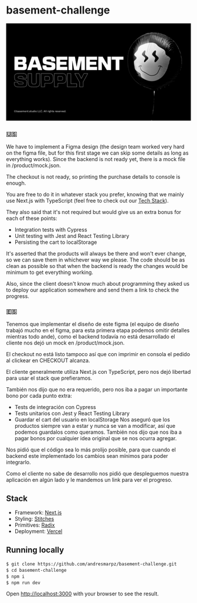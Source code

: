 # basement-challenge

![Basement studio](./public/assets/og.png "basement supply")

### :us:

We have to implement a Figma design (the design team worked very hard on the figma file, but for this first stage we can skip some details as long as everything works). Since the backend is not ready yet, there is a mock file in /product/mock.json.

The checkout is not ready, so printing the purchase details to console is enough.

You are free to do it in whatever stack you prefer, knowing that we mainly use Next.js with TypeScript (feel free to check out our [Tech Stack](https://basementstudio.notion.site/37ff8d1b790a4916b0fe6576ad643a72)).

They also said that it's not required but would give us an extra bonus for each of these points:

- Integration tests with Cypress
- Unit testing with Jest and React Testing Library
- Persisting the cart to localStorage

It's asserted that the products will always be there and won't ever change, so we can save them in whichever way we please.
The code should be as clean as possible so that when the backend is ready the changes would be minimum to get everything working.

Also, since the client doesn't know much about programming they asked us to deploy our application somewhere and send them a link to check the progress.

### :es:

Tenemos que implementar el diseño de este figma (el equipo de diseño trabajó mucho en el figma, para esta primera etapa podemos omitir detalles mientras todo ande), como el backend todavía no está desarrollado el cliente nos dejó un mock en /product/mock.json.

El checkout no está listo tampoco así que con imprimir en consola el pedido al clickear en CHECKOUT alcanza.

El cliente generalmente utiliza Next.js con TypeScript, pero nos dejó libertad para usar el stack que prefieramos.

También nos dijo que no era requerido, pero nos iba a pagar un importante bono por cada punto extra:

- Tests de integración con Cypress
- Tests unitarios con Jest y React Testing Library
- Guardar el cart del usuario en localStorage
  Nos aseguró que los productos siempre van a estar y nunca se van a modificar, así que podemos guardalos como queramos.
  También nos dijo que nos iba a pagar bonos por cualquier idea original que se nos ocurra agregar.

Nos pidió que el código sea lo más prolijo posible, para que cuando el backend este implementado los cambios sean mínimos para poder integrarlo.

Como el cliente no sabe de desarrollo nos pidió que despleguemos nuestra aplicación en algún lado y le mandemos un link para ver el progreso.

## Stack

- Framework: [Next.js](https://nextjs.org)
- Styling: [Stitches](https://stitches.dev)
- Primitives: [Radix](https://radix-ui.com)
- Deployment: [Vercel](https://vercel.com)

## Running locally

```bash
$ git clone https://github.com/andresmarpz/basement-challenge.git
$ cd basement-challenge
$ npm i
$ npm run dev
```

Open [http://localhost:3000](http://localhost:3000) with your browser to see the result.
